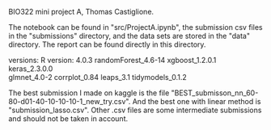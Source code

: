 BIO322 mini project A, Thomas Castiglione.

The notebook can be found in "src/ProjectA.ipynb", the submission csv files in the "submissions" directory, and the data sets are stored in the "data" directory. The report can be found directly in this directory. 

versions:
  R version: 4.0.3
  randomForest_4.6-14 
  xgboost_1.2.0.1     
  keras_2.3.0.0      
  glmnet_4.0-2
  corrplot_0.84
  leaps_3.1
  tidymodels_0.1.2

The best submission I made on kaggle is the file "BEST_submisson_nn_60-80-d01-40-10-10-10-1_new_try.csv". And the best one with linear method is "submission_lasso.csv". Other .csv files are some intermediate submissions and should not be taken in account.


